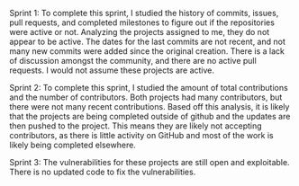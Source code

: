 Sprint 1: To complete this sprint, I studied the history of commits, issues, pull requests, and completed milestones to figure out if the repositories were active or not.
Analyzing the projects assigned to me, they do not appear to be active. The dates for the last commits are not recent, and not many new commits were added since the original creation. There is a lack of discussion amongst the community, and there are no active pull requests. I would not assume these projects are active.

Sprint 2: To complete this sprint, I studied the amount of total contributions and the number of contributors. Both projects had many contributors, but there were not many recent contributions. Based off this analysis, it is likely that the projects are being completed outside of github and the updates are then pushed to the project. This means they are likely not accepting contributors, as there is little activity on GitHub and most of the work is likely being completed elsewhere.

Sprint 3: The vulnerabilities for these projects are still open and exploitable. There is no updated code to fix the vulnerabilities.
